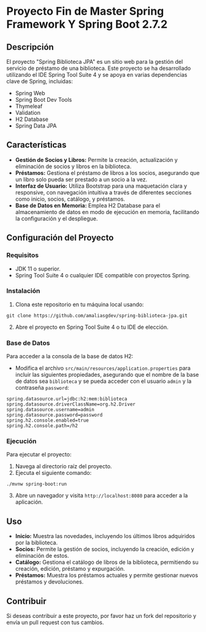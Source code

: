 # Proyecto Fin de Master Spring Framework Y Spring Boot 2.7.2

## Descripción

El proyecto "Spring Biblioteca JPA" es un sitio web para la gestión del servicio de préstamo de una biblioteca. Este proyecto se ha desarrollado utilizando el IDE Spring Tool Suite 4 y se apoya en varias dependencias clave de Spring, incluidas:

- Spring Web
- Spring Boot Dev Tools
- Thymeleaf
- Validation
- H2 Database
- Spring Data JPA

## Características

- **Gestión de Socios y Libros:** Permite la creación, actualización y eliminación de socios y libros en la biblioteca.
- **Préstamos:** Gestiona el préstamo de libros a los socios, asegurando que un libro solo pueda ser prestado a un socio a la vez.
- **Interfaz de Usuario:** Utiliza Bootstrap para una maquetación clara y responsive, con navegación intuitiva a través de diferentes secciones como inicio, socios, catálogo, y préstamos.
- **Base de Datos en Memoria:** Emplea H2 Database para el almacenamiento de datos en modo de ejecución en memoria, facilitando la configuración y el despliegue.

## Configuración del Proyecto

### Requisitos

- JDK 11 o superior.
- Spring Tool Suite 4 o cualquier IDE compatible con proyectos Spring.

### Instalación

1. Clona este repositorio en tu máquina local usando:
```
git clone https://github.com/amaliasgdev/spring-biblioteca-jpa.git
```

2. Abre el proyecto en Spring Tool Suite 4 o tu IDE de elección.

### Base de Datos

Para acceder a la consola de la base de datos H2:

- Modifica el archivo `src/main/resources/application.properties` para incluir las siguientes propiedades, asegurando que el nombre de la base de datos sea `biblioteca` y se pueda acceder con el usuario `admin` y la contraseña `password`:
```
spring.datasource.url=jdbc:h2:mem:biblioteca
spring.datasource.driverClassName=org.h2.Driver
spring.datasource.username=admin
spring.datasource.password=password
spring.h2.console.enabled=true
spring.h2.console.path=/h2
```


### Ejecución

Para ejecutar el proyecto:

1. Navega al directorio raíz del proyecto.
2. Ejecuta el siguiente comando:
```
./mvnw spring-boot:run
```
3. Abre un navegador y visita `http://localhost:8080` para acceder a la aplicación.

## Uso

- **Inicio:** Muestra las novedades, incluyendo los últimos libros adquiridos por la biblioteca.
- **Socios:** Permite la gestión de socios, incluyendo la creación, edición y eliminación de estos.
- **Catálogo:** Gestiona el catálogo de libros de la biblioteca, permitiendo su creación, edición, préstamo y expurgación.
- **Préstamos:** Muestra los préstamos actuales y permite gestionar nuevos préstamos y devoluciones.

## Contribuir

Si deseas contribuir a este proyecto, por favor haz un fork del repositorio y envía un pull request con tus cambios.
